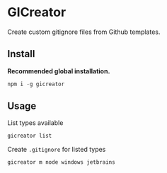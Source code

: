 # GICreator
Create custom gitignore files from Github templates.

## Install
**Recommended global installation.**
```javascript
npm i -g gicreator
```

## Usage
List types available
```javascript
gicreator list
```

Create `.gitignore` for listed types
```javascript
gicreator m node windows jetbrains
```